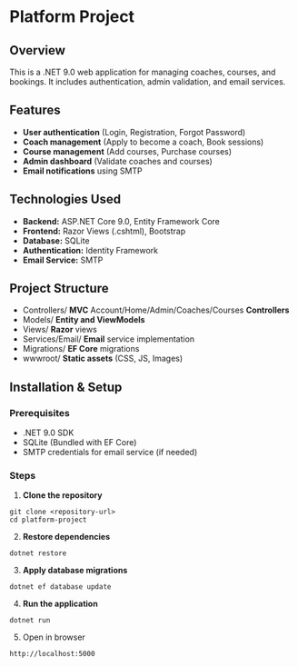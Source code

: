 # Platform Project

## Overview

This is a .NET 9.0 web application for managing coaches, courses, and bookings. It includes authentication, admin validation, and email services.

## Features

- **User authentication** (Login, Registration, Forgot Password)
- **Coach management** (Apply to become a coach, Book sessions)
- **Course management** (Add courses, Purchase courses)
- **Admin dashboard** (Validate coaches and courses)
- **Email notifications** using SMTP

## Technologies Used

- **Backend:** ASP.NET Core 9.0, Entity Framework Core
- **Frontend:** Razor Views (.cshtml), Bootstrap
- **Database:** SQLite
- **Authentication:** Identity Framework
- **Email Service:** SMTP

## Project Structure

- Controllers/ **MVC** Account/Home/Admin/Coaches/Courses **Controllers**
- Models/  **Entity and ViewModels**
- Views/ **Razor** views
- Services/Email/ **Email** service implementation
- Migrations/ **EF Core** migrations
- wwwroot/ **Static assets** (CSS, JS, Images)

## Installation & Setup

### Prerequisites

- .NET 9.0 SDK
- SQLite (Bundled with EF Core)
- SMTP credentials for email service (if needed)

### Steps

1. **Clone the repository**

```
git clone <repository-url>
cd platform-project
```

2. **Restore dependencies**

```
dotnet restore
```

3. **Apply database migrations**

```
dotnet ef database update
```

4. **Run the application**

```
dotnet run
```

5. Open in browser

```
http://localhost:5000
```
